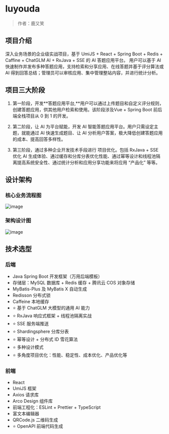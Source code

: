 # luyouda
> 作者：鹿又笑

## 项目介绍
深入业务场景的企业级实战项目，基于 UmiJS + React + Spring Boot + Redis + Caffine + ChatGLM AI + RxJava + SSE 的 AI 答题应用平台。
用户可以基于 AI 快速制作并发布多种答题应用，支持检索和分享应用、在线答题并基于评分算法或 AI 得到回答总结；管理员可以审核应用、集中管理整站内容，并进行统计分析。

## 项目三大阶段

1. 第一阶段，开发**答题应用平台,**用户可以通过上传题目和自定义评分规则，创建答题应用，供其他用户检索和使用。该阶段涉及Vue + Spring Boot 前后端全栈项目从 0 到 1 的开发。


2. 第二阶段，让 AI 为平台赋能，开发 AI 智能答题应用平台。用户只需设定主题，就能通过 AI 快速生成题目、让 AI 分析用户答案，极大降低创建答题应用的成本、提高回答多样性。


3. 第三阶段，通过多种企业开发技术手段进行 项目优化。包括 RxJava + SSE 优化 AI 生成体验、通过缓存和分库分表优化性能、通过幂等设计和线程池隔离提高系统安全性、通过统计分析和应用分享功能来将应用 “产品化” 等等。

## 设计架构
### 核心业务流程图
![image](https://github.com/user-attachments/assets/6be9165c-1ec9-4e1d-b1bd-cfbb058392c3)

### 架构设计图
![image](https://github.com/user-attachments/assets/0bff1328-af35-48ce-a528-ad998de1d9bf)


## 技术选型

### 后端

- Java Spring Boot 开发框架（万用后端模板）
- 存储层：MySQL 数据库 + Redis 缓存 + 腾讯云 COS 对象存储
- MyBatis-Plus 及 MyBatis X 自动生成
- Redisson 分布式锁
- Caffeine 本地缓存
- ⭐️ 基于 ChatGLM 大模型的通用 AI 能力
- ⭐️ RxJava 响应式框架 + 线程池隔离实战
- ⭐️ SSE 服务端推送
- ⭐️ Shardingsphere 分库分表
- ⭐️ 幂等设计 + 分布式 ID 雪花算法
- ⭐️ 多种设计模式
- ⭐️ 多角度项目优化：性能、稳定性、成本优化、产品优化等

### 前端

- React 
- UmiJS 框架
- Axios 请求库
- Arco Design 组件库
- 前端工程化：ESLint + Prettier + TypeScript
- 富文本编辑器
- QRCode.js 二维码生成
- ⭐️ OpenAPI 前端代码生成



